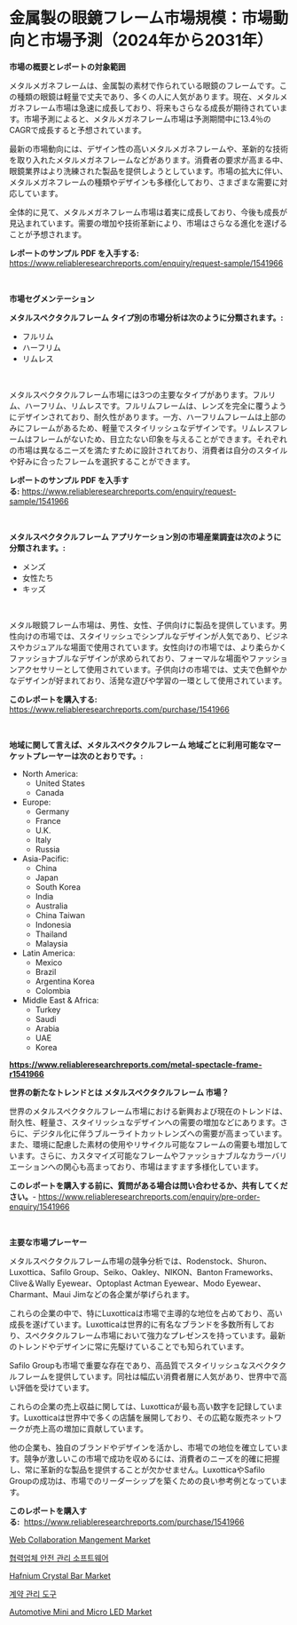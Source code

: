 <p><h1>金属製の眼鏡フレーム市場規模：市場動向と市場予測（2024年から2031年）</h1></p><p><strong>市場の概要とレポートの対象範囲</strong></p>
<p><p>メタルメガネフレームは、金属製の素材で作られている眼鏡のフレームです。この種類の眼鏡は軽量で丈夫であり、多くの人に人気があります。現在、メタルメガネフレーム市場は急速に成長しており、将来もさらなる成長が期待されています。市場予測によると、メタルメガネフレーム市場は予測期間中に13.4％のCAGRで成長すると予想されています。</p><p>最新の市場動向には、デザイン性の高いメタルメガネフレームや、革新的な技術を取り入れたメタルメガネフレームなどがあります。消費者の要求が高まる中、眼鏡業界はより洗練された製品を提供しようとしています。市場の拡大に伴い、メタルメガネフレームの種類やデザインも多様化しており、さまざまな需要に対応しています。</p><p>全体的に見て、メタルメガネフレーム市場は着実に成長しており、今後も成長が見込まれています。需要の増加や技術革新により、市場はさらなる進化を遂げることが予想されます。</p></p>
<p><strong>レポートのサンプル PDF を入手する:</strong> <a href="https://www.reliableresearchreports.com/enquiry/request-sample/1541966">https://www.reliableresearchreports.com/enquiry/request-sample/1541966</a></p>
<p>&nbsp;</p>
<p><strong>市場セグメンテーション</strong></p>
<p><strong>メタルスペクタクルフレーム タイプ別の市場分析は次のように分類されます。:</strong></p>
<p><ul><li>フルリム</li><li>ハーフリム</li><li>リムレス</li></ul></p>
<p>&nbsp;</p>
<p><p>メタルスペクタクルフレーム市場には3つの主要なタイプがあります。フルリム、ハーフリム、リムレスです。フルリムフレームは、レンズを完全に覆うようにデザインされており、耐久性があります。一方、ハーフリムフレームは上部のみにフレームがあるため、軽量でスタイリッシュなデザインです。リムレスフレームはフレームがないため、目立たない印象を与えることができます。それぞれの市場は異なるニーズを満たすために設計されており、消費者は自分のスタイルや好みに合ったフレームを選択することができます。</p></p>
<p><strong>レポートのサンプル PDF を入手する:</strong>&nbsp;<a href="https://www.reliableresearchreports.com/enquiry/request-sample/1541966">https://www.reliableresearchreports.com/enquiry/request-sample/1541966</a></p>
<p>&nbsp;</p>
<p><strong> メタルスペクタクルフレーム アプリケーション別の市場産業調査は次のように分類されます。:</strong></p>
<p><ul><li>メンズ</li><li>女性たち</li><li>キッズ</li></ul></p>
<p>&nbsp;</p>
<p><p>メタル眼鏡フレーム市場は、男性、女性、子供向けに製品を提供しています。男性向けの市場では、スタイリッシュでシンプルなデザインが人気であり、ビジネスやカジュアルな場面で使用されています。女性向けの市場では、より柔らかくファッショナブルなデザインが求められており、フォーマルな場面やファッションアクセサリーとして使用されています。子供向けの市場では、丈夫で色鮮やかなデザインが好まれており、活発な遊びや学習の一環として使用されています。</p></p>
<p><strong>このレポートを購入する:</strong>&nbsp; <a href="https://www.reliableresearchreports.com/purchase/1541966">https://www.reliableresearchreports.com/purchase/1541966</a></p>
<p>&nbsp;</p>
<p><strong>地域に関して言えば、メタルスペクタクルフレーム 地域ごとに利用可能なマーケットプレーヤーは次のとおりです。:</strong></p>
<p><ul>
    <li>
        North America:
        <ul>
            <li>United States</li>
            <li>Canada</li>
        </ul>
    </li>
    <li>
        Europe:
        <ul>
            <li>Germany</li>
            <li>France</li>
            <li>U.K.</li>
            <li>Italy</li>
            <li>Russia</li>
        </ul>
    </li>
    <li>
        Asia-Pacific:
        <ul>
            <li>China</li>
            <li>Japan</li>
            <li>South Korea</li>
            <li>India</li>
            <li>Australia</li>
            <li>China Taiwan</li>
            <li>Indonesia</li>
            <li>Thailand</li>
            <li>Malaysia</li>
        </ul>
    </li>
    <li>
        Latin America:
        <ul>
            <li>Mexico</li>
            <li>Brazil</li>
            <li>Argentina Korea</li>
            <li>Colombia</li>
        </ul>
    </li>
    <li>
        Middle East & Africa:
        <ul>
            <li>Turkey</li>
            <li>Saudi</li>
            <li>Arabia</li>
            <li>UAE</li>
            <li>Korea</li>
        </ul>
    </li>
    </ul></p>
<p><strong><a href="https://www.reliableresearchreports.com/metal-spectacle-frame-r1541966">https://www.reliableresearchreports.com/metal-spectacle-frame-r1541966</a></strong>&nbsp;</p>
<p><strong>世界の新たなトレンドとは メタルスペクタクルフレーム 市場？</strong></p>
<p><p>世界のメタルスペクタクルフレーム市場における新興および現在のトレンドは、耐久性、軽量さ、スタイリッシュなデザインへの需要の増加などにあります。さらに、デジタル化に伴うブルーライトカットレンズへの需要が高まっています。また、環境に配慮した素材の使用やリサイクル可能なフレームの需要も増加しています。さらに、カスタマイズ可能なフレームやファッショナブルなカラーバリエーションへの関心も高まっており、市場はますます多様化しています。</p></p>
<p><strong>このレポートを購入する前に、質問がある場合は問い合わせるか、共有してください。</strong>- <a href="https://www.reliableresearchreports.com/enquiry/pre-order-enquiry/1541966">https://www.reliableresearchreports.com/enquiry/pre-order-enquiry/1541966</a></p>
<p>&nbsp;</p>
<p><strong>主要な市場プレーヤー</strong></p>
<p><p>メタルスペクタクルフレーム市場の競争分析では、Rodenstock、Shuron、Luxottica、Safilo Group、Seiko、Oakley、NIKON、Banton Frameworks、Clive＆Wally Eyewear、Optoplast Actman Eyewear、Modo Eyewear、Charmant、Maui Jimなどの各企業が挙げられます。</p><p>これらの企業の中で、特にLuxotticaは市場で主導的な地位を占めており、高い成長を遂げています。Luxotticaは世界的に有名なブランドを多数所有しており、スペクタクルフレーム市場において強力なプレゼンスを持っています。最新のトレンドやデザインに常に先駆けていることでも知られています。</p><p>Safilo Groupも市場で重要な存在であり、高品質でスタイリッシュなスペクタクルフレームを提供しています。同社は幅広い消費者層に人気があり、世界中で高い評価を受けています。</p><p>これらの企業の売上収益に関しては、Luxotticaが最も高い数字を記録しています。Luxotticaは世界中で多くの店舗を展開しており、その広範な販売ネットワークが売上高の増加に貢献しています。</p><p>他の企業も、独自のブランドやデザインを活かし、市場での地位を確立しています。競争が激しいこの市場で成功を収めるには、消費者のニーズを的確に把握し、常に革新的な製品を提供することが欠かせません。LuxotticaやSafilo Groupの成功は、市場でのリーダーシップを築くための良い参考例となっています。</p></p>
<p><strong>このレポートを購入する:</strong>&nbsp;&nbsp;<a href="https://www.reliableresearchreports.com/purchase/1541966">https://www.reliableresearchreports.com/purchase/1541966</a></p>
<p><p><a href="https://github.com/bobicer/Market-Research-Report-List-3/blob/main/web-collaboration-mangement-market.md">Web Collaboration Mangement Market</a></p><p><a href="https://github.com/Tristiarton768456/Market-Research-Report-List-1/blob/main/643935354178.md">협력업체 안전 관리 소프트웨어</a></p><p><a href="https://www.linkedin.com/pulse/hafnium-crystal-bar-market-centers-aspects-growth-share-opportunity-ahxic">Hafnium Crystal Bar Market</a></p><p><a href="https://github.com/vsoq0zknh59/Market-Research-Report-List-2/blob/main/205183954177.md">계약 관리 도구</a></p><p><a href="https://www.linkedin.com/pulse/automotive-mini-micro-led-market-competitive-analysis-trends-ugzvf?trackingId=GQyoYzt2sQW%2FDpDeagpWgg%3D%3D">Automotive Mini and Micro LED Market</a></p></p>